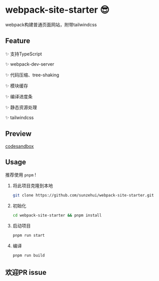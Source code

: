 # webpack-site-starter 😎
webpack构建普通页面网站，附带tailwindcss

## Feature
✨ 支持TypeScript

✨ webpack-dev-server

✨ 代码压缩、tree-shaking

✨ 模块缓存

✨ 编译进度条

✨ 静态资源处理

✨ tailwindcss

## Preview

[codesandbox](https://codesandbox.io/s/black-resonance-qg8bwr)
## Usage
推荐使用 `pnpm` !
1. 将此项目克隆到本地

    ```bash
    git clone https://github.com/sunzehui/webpack-site-starter.git
    ```

2. 初始化

   ```bash
   cd webpack-site-starter && pnpm install
   ```
   
3. 启动项目

    ```bash
    pnpm run start
    ```
4. 编译
    
    ```bash
    pnpm run build
    ```

## 欢迎PR issue


